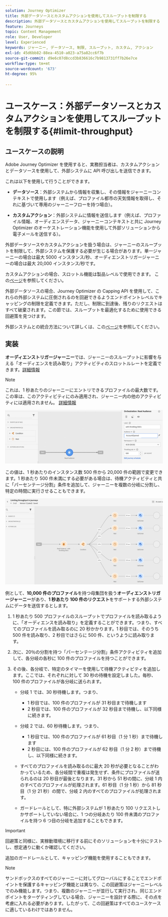 ```yaml
---
solution: Journey Optimizer
title: 外部データソースとカスタムアクションを使用してスループットを制限する
description: 外部データソースとカスタムアクションを使用してスループットを制限する
feature: Journeys
topic: Content Management
role: User, Developer
level: Experienced
keywords: ジャーニー, データソース, 制限, スループット, カスタム, アクション
exl-id: 45d6bb82-88ea-4510-a023-a75a82cc6f7b
source-git-commit: d9e6c07d8ccd3b836616c7b9813731ff7b26e7ce
workflow-type: tm+mt
source-wordcount: '673'
ht-degree: 95%

---
```


# ユースケース：外部データソースとカスタムアクションを使用してスループットを制限する{#limit-throughput}

## ユースケースの説明

Adobe Journey Optimizer を使用すると、実務担当者は、カスタムアクションとデータソースを使用して、外部システムに API 呼び出しを送信できます。

これは以下を使用して行うことができます。

* **データソース**：外部システムから情報を収集し、その情報をジャーニーコンテキストで使用します（例えば、プロファイル都市の天気情報を取得し、それに基づいて専用のジャーニーフローを持つ場合）。

* **カスタムアクション**：外部システムに情報を送信します（例えば、プロファイル情報、オーディエンスデータ、ジャーニーコンテキストと共に Journey Optimizer のオーケストレーション機能を使用して外部ソリューションから電子メールを送信する）。

外部データソースやカスタムアクションを扱う場合は、ジャーニーのスループットを制限して、外部システムを保護する必要が生じる場合があります。単一ジャーニーの場合は最大 5000 インスタンス/秒、オーディエンストリガージャーニーの場合は最大 20,000 インスタンス/秒です。

カスタムアクションの場合、スロットル機能は製品レベルで使用できます。 この[ページ](../configuration/external-systems.md#capping)を参照してください。

外部データソースの場合、Journey Optimizer の Capping API を使用して、これらの外部システムに圧倒されるのを回避できるようエンドポイントレベルでキャッピングの制限を定義できます。ただし、制限に到達後、残りのリクエストはすべて破棄されます。この節では、スループットを最適化するために使用できる回避策を見つけます。

外部システムとの統合方法について詳しくは、この[ページ](../configuration/external-systems.md)を参照してください。

## 実装

**オーディエンストリガージャーニー**&#x200B;では、ジャーニーのスループットに影響を与える「オーディエンスを読み取り」アクティビティのスロットルレートを定義できます。[詳細情報](../building-journeys/read-audience.md)

>[!NOTE]
>
> これは、1 秒あたりのジャーニーにエントリできるプロファイルの最大数です。 この率は、このアクティビティにのみ適用され、ジャーニー内の他のアクティビティには適用されません。 [詳細情報](../building-journeys/read-audience.md)

![](assets/limit-throughput-1.png)

この値は、1 秒あたりのインスタンス数 500 件から 20,000 件の範囲で変更できます。1 秒あたり 500 件未満にする必要がある場合は、待機アクティビティと共に「パーセンテージ分割」条件を追加して、ジャーニーを複数の分岐に分割し、特定の時間に実行させることもできます。

![](assets/limit-throughput-2.png)

例として、**10,000 件のプロファイル**&#x200B;を持つ母集団を扱う&#x200B;**オーディエンストリガージャーニー**&#x200B;があり、**1 秒あたり 100 件のリクエスト**&#x200B;をサポートする外部システムにデータを送信するとします。

1. 1 秒あたり 500 プロファイルのスループットでプロファイルを読み取るように、「オーディエンスを読み取り」を定義することができます。つまり、すべてのプロファイルを読み取るのに 20 秒かかります。1 秒目では、そのうち 500 件を読み取り、2 秒目ではさらに 500 件、というように読み取ります。

1. 次に、20％の分割を持つ「パーセンテージ分割」条件アクティビティを追加して、各分岐の各秒に 100 件のプロファイルを持つことができます。

1. その後、各分岐で、特定のタイマーを使用して待機アクティビティを追加します。ここでは、それぞれに対して 30 秒の待機を設定しました。毎秒、100 件のプロファイルが各分岐に送られます。

   * 分岐 1 では、30 秒待機します。つまり、
      * 1 秒目では、100 件のプロファイルが 31 秒目まで待機します
      * 2 秒目では、100 件のプロファイルが 32 秒目まで待機し、以下同様に続きます。

   * 分岐 2 では、60 秒待機します。つまり、
      * 1 秒目では、100 件のプロファイルが 61 秒目（1 分 1 秒）まで待機します
      * 2 秒目には、100 件のプロファイルが 62 秒目（1 分 2 秒）まで待機し、以下同様に続きます。

   * すべてのプロファイルを読み取るのに最大 20 秒が必要となることがわかっているため、各分岐間で重複は発生せず、条件にプロファイルが送られるのは 20 秒目が最後となります。31 秒から 51 秒の間に、分岐 1 内のすべてのプロファイルが処理されます。61 秒目（1 分 1 秒）から 81 秒目（1 分 21 秒）の間で、分岐 2 内のすべてのプロファイルが処理されます。

   * ガードレールとして、特に外部システムが 1 秒あたり 100 リクエストしかサポートしていない場合に、1 つの分岐あたり 100 件未満のプロファイルを持つ 6 つ目の分岐を追加することもできます。

>[!IMPORTANT]
>
>回避策と同様に、実稼動環境に移行する前にそのソリューションを十分にテストし、想定通りに動くか確認してください。

追加のガードレールとして、キャッピング機能を使用することもできます。

>[!NOTE]
>
>サンドボックスのすべてのジャーニーに対してグローバルにすることでエンドポイントを保護するキャッピング機能とは異なり、この回避策はジャーニーレベルでのみ機能します。つまり、複数のジャーニーが並行して実行され、同じエンドポイントをターゲティングしている場合、ジャーニーを設計する際に、その点を考慮に入れる必要があります。したがって、この回避策はすべてのユースケースに適しているわけではありません。
